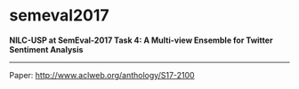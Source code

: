 # semeval2017
**NILC-USP at SemEval-2017 Task 4: A Multi-view Ensemble for Twitter Sentiment Analysis**

-------------

Paper: http://www.aclweb.org/anthology/S17-2100
